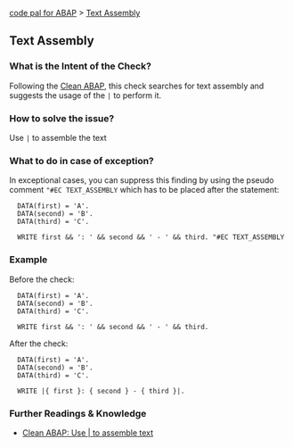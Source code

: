 [code pal for ABAP](../../README.md) > [Text Assembly](text-assembly.md)

## Text Assembly

### What is the Intent of the Check?

Following the [Clean ABAP](https://github.com/SAP/styleguides/blob/main/clean-abap/CleanABAP.md#use--to-assemble-text), this check searches for text assembly and suggests the usage of the `|` to perform it.

### How to solve the issue?

Use `|` to assemble the text

### What to do in case of exception?

In exceptional cases, you can suppress this finding by using the pseudo comment `"#EC TEXT_ASSEMBLY` which has to be placed after the statement:

```abap
  DATA(first) = 'A'.
  DATA(second) = 'B'. 
  DATA(third) = 'C'.
  
  WRITE first && ': ' && second && ' - ' && third. "#EC TEXT_ASSEMBLY 
```

### Example

Before the check:

```abap
  DATA(first) = 'A'.
  DATA(second) = 'B'. 
  DATA(third) = 'C'.
  
  WRITE first && ': ' && second && ' - ' && third.
```

After the check:

```abap
  DATA(first) = 'A'.
  DATA(second) = 'B'. 
  DATA(third) = 'C'.

  WRITE |{ first }: { second } - { third }|. 
```

### Further Readings & Knowledge

* [Clean ABAP: Use | to assemble text](https://github.com/SAP/styleguides/blob/main/clean-abap/CleanABAP.md#use--to-assemble-text)
